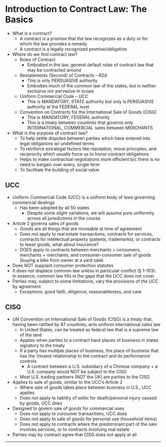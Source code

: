 # Introduction to Contract Law: The Basics

* What is a contract?
  * A contract is a promise that the law recognizes as a duty or for which the law provides a remedy
  * A contract is a legally recognized promise/obligation
* Where do we find contract law?
  * Rules of Contract
    * Embodied in the law, general default rules of contract law that may be contracted around
  * Restatements (Second) of Contracts – R2d
    * This is only PERSUASIVE authority
    * Embodies much of the common law of the states, but is neither exclusive nor pervasive in scope
  * Uniform Commercial Code – UCC
    * This is MANDATORY, STATE authority but only is PERSUASIVE authority at the FEDERAL level
  * Convention on Contracts for the International Sale of Goods (CISG)
    * This is MANDATORY, FEDERAL authority
    * This is a treaty between countries that governs only INTERNATIONAL, COMMERCIAL sales between MERCHANTS
* What is the purpose of contract law?
  * To help settle disputes between parties which have entered into legal obligations w/ undefined terms
  * To reinforce extralegal factors like reputation, moral principles, and reciprocity which usually force us to honor contract obligations
  * Helps to make contractual negotiations more efficient b/c there is no need to bargain over every, single term
  * To facilitate the building of social value

## UCC

* Uniform Commercial Code (UCC) is a uniform body of laws governing commercial dealings
  * Has been adopted by all 50 states
    * Despite some slight variations, we will assume pure uniformity across all jurisdictions in the course
* Article 2 governs sales of goods
  * Goods are all things that are moveable at time of agreement
  * Does not apply to real estate transactions, contracts for services, contracts for intellectual property (patents, trademarks), or contracts to lease goods, what about insurance?
  * DOES apply to contracts between merchants + consumers, merchants + merchants, and consumer-consumer sale of goods (buying a bike from owner at a yard sale)
* Does NOT supplant consumer protection statutes
* It does not displace common law unless in particular conflict (§ 1-103). In essence, common law fills in the gaps that the UCC does not cover
* Parties may, subject to some limitations, vary the provisions of the UCC by agreement
  * Exceptions: good faith, diligence, reasonableness, and care

## CISG

* UN Convention on International Sale of Goods (CISG) is a treaty that, having been ratified by 87 countries, acts uniform international sales law
  * In United States, can be treated as federal law that is a supreme law of the land
  * Applies when parties to a contract have places of business in states signatory to the treaty
  * If a party has multiple places of business, the place of business that has the ‘closest relationship to the contract and its performance’ controls
    * A contract between a U.S. subsidiary of a Chinese company + a U.S. company would NOT be subject to the CISG
  * Most U.S. trading partners (NOT the UK) are parties to the CISG
* Applies to sale of goods, similar to the UCC’s Article 2
  * Where sale of goods takes place between business in U.S., UCC applies
  * Does not apply to liability of seller for death/personal injury caused by goods, UCC does
* Designed to govern sale of goods for commercial uses
  * Does not apply to consumer transactions, UCC does
  * Does not apply to sale of goods for personal use (household items)
  * Does not apply to contracts where the predominant part of the sale involves services, or to contracts involving real estate
* Parties may by contract agree that CISG does not apply at all

---
